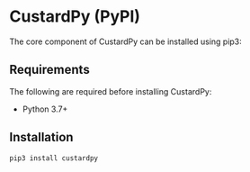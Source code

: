 # CustardPy (PyPI)

The core component of CustardPy can be installed using pip3:

## Requirements

The following are required before installing CustardPy:

- Python 3.7+

## Installation

    pip3 install custardpy
